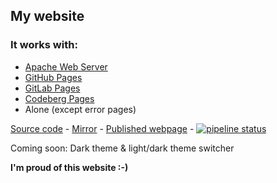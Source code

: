 ## My website

### It works with:
- [Apache Web Server](https://httpd.apache.org)
- [GitHub Pages](https://pages.github.com)
- [GitLab Pages](https://about.gitlab.com/stages-devops-lifecycle/pages)
- [Codeberg Pages](https://docs.codeberg.org/codeberg-pages)
- Alone (except error pages)

[Source code](https://git.neko.bar/lucas/website) - [Mirror](https://gitlab.com/L64/L64.gitlab.io) - [Published webpage](https://l64.gitlab.io) - [![pipeline status](https://gitlab.com/L64/L64.gitlab.io/badges/master/pipeline.svg)](https://gitlab.com/L64/L64.gitlab.io/-/commits/master)

Coming soon: Dark theme & light/dark theme switcher

**I'm proud of this website :-)**